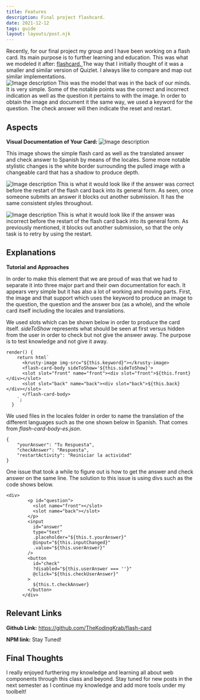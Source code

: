 ```yaml
---
title: Features
description: Final project flashcard.
date: 2021-12-12
tags: guide
layout: layouts/post.njk
---
```



Recently, for our final project my group and I have been working on a flash card. Its main purpose is to further learning and education. This was what we modeled it after: [flashcard. ](https://h5p.org/flashcards#example=733)The way that I initially thought of it was a smaller and similar version of Quizlet. I always like to compare and map out similar implementations.  
![Image description](https://dev-to-uploads.s3.amazonaws.com/uploads/articles/prur5021p1jn2ansxv4o.png)
This was the model that was in the back of our minds. It is very simple. Some of the notable points was the correct and incorrect indication as well as the question it pertains to with the image. In order to obtain the image and document it the same way, we used a keyword for the question. The check answer will then indicate the reset and restart.

## **Aspects**
**Visual Documentation of Your Card:**
![Image description](https://dev-to-uploads.s3.amazonaws.com/uploads/articles/x4993n31moupserkz5zj.png)

This image shows the simple flash card as well as the translated answer and check answer to Spanish by means of the locales. Some more notable stylistic changes is the white border surrounding the pulled image with a changeable card that has a shadow to produce depth.

![Image description](https://dev-to-uploads.s3.amazonaws.com/uploads/articles/hv3u3ekvckxxxiui7a0r.png)
This is what it would look like if the answer was correct before the restart of the flash card back into its general form. As seen, once someone submits an answer it blocks out another submission. It has the same consistent styles throughout.

![Image description](https://dev-to-uploads.s3.amazonaws.com/uploads/articles/e9lfj68n6oxv7iyadmyi.png)
This is what it would look like if the answer was incorrect before the restart of the flash card back into its general form. As previously mentioned, it blocks out another submission, so that the only task is to retry by using the restart.

## **Explanations**

**Tutorial and Approaches**

In order to make this element that we are proud of was that we had to separate it into three major part and their own documentation for each. It appears very simple but it has also a lot of working and moving parts. First, the image and that support which uses the keyword to produce an image to the question, the question and the answer box (as a whole), and the whole card itself including the locales and translations.

  
We used slots which can be shown below in order to produce the card itself. _sideToShow_ represents what should be seen at first versus hidden from the user in order to check but not give the answer away. The purpose is to test knowledge and not give it away.

```
render() {
    return html`
      <krusty-image img-src="${this.keyword}"></krusty-image>
      <flash-card-body sideToShow='${this.sideToShow}'>
      <slot slot="front" name="front"><div slot="front">${this.front}</div></slot>
      <slot slot="back" name="back"><div slot="back">${this.back}</div></slot>
      </flash-card-body>
    `;
  }
```

We used files in the locales folder in order to name the translation of the different languages such as the one shown below in Spanish. That comes from _flash-card-body-es.json_.
```
{
    "yourAnswer": "Tu Respuesta",
    "checkAnswer": "Respuesta",
    "restartActivity": "Reiniciar la actividad"
}
```
One issue that took a while to figure out is how to get the answer and check answer on the same line. The solution to this issue is using divs such as the code shows below.
    

```
<div>
        <p id="question">
          <slot name="front"></slot>
          <slot name="back"></slot>
        </p>
        <input
          id="answer"
          type="text"
          .placeholder="${this.t.yourAnswer}"
          @input="${this.inputChanged}"
          .value="${this.userAnswer}"
        />
        <button
          id="check"
          ?disabled="${this.userAnswer === ''}"
          @click="${this.checkUserAnswer}"
        >
          ${this.t.checkAnswer}
        </button>
      </div>
```
## **Relevant Links**

**Github Link:**
https://github.com/TheKodingKrab/flash-card 

**NPM link:**
Stay Tuned!

## **Final Thoughts**
I really enjoyed furthering my knowledge and learning all about web components through this class and beyond. Stay tuned for new posts in the next semester as I continue my knowledge and add more tools under my toolbelt!
